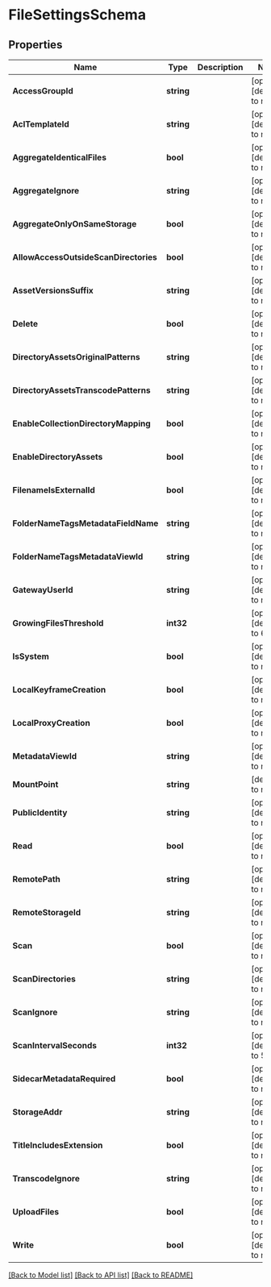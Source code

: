 # FileSettingsSchema

## Properties
Name | Type | Description | Notes
------------ | ------------- | ------------- | -------------
**AccessGroupId** | **string** |  | [optional] [default to null]
**AclTemplateId** | **string** |  | [optional] [default to null]
**AggregateIdenticalFiles** | **bool** |  | [optional] [default to null]
**AggregateIgnore** | **string** |  | [optional] [default to null]
**AggregateOnlyOnSameStorage** | **bool** |  | [optional] [default to null]
**AllowAccessOutsideScanDirectories** | **bool** |  | [optional] [default to null]
**AssetVersionsSuffix** | **string** |  | [optional] [default to null]
**Delete** | **bool** |  | [optional] [default to null]
**DirectoryAssetsOriginalPatterns** | **string** |  | [optional] [default to null]
**DirectoryAssetsTranscodePatterns** | **string** |  | [optional] [default to null]
**EnableCollectionDirectoryMapping** | **bool** |  | [optional] [default to null]
**EnableDirectoryAssets** | **bool** |  | [optional] [default to null]
**FilenameIsExternalId** | **bool** |  | [optional] [default to null]
**FolderNameTagsMetadataFieldName** | **string** |  | [optional] [default to null]
**FolderNameTagsMetadataViewId** | **string** |  | [optional] [default to null]
**GatewayUserId** | **string** |  | [optional] [default to null]
**GrowingFilesThreshold** | **int32** |  | [optional] [default to 600]
**IsSystem** | **bool** |  | [optional] [default to null]
**LocalKeyframeCreation** | **bool** |  | [optional] [default to null]
**LocalProxyCreation** | **bool** |  | [optional] [default to null]
**MetadataViewId** | **string** |  | [optional] [default to null]
**MountPoint** | **string** |  | [default to null]
**PublicIdentity** | **string** |  | [optional] [default to null]
**Read** | **bool** |  | [optional] [default to null]
**RemotePath** | **string** |  | [optional] [default to null]
**RemoteStorageId** | **string** |  | [optional] [default to null]
**Scan** | **bool** |  | [optional] [default to null]
**ScanDirectories** | **string** |  | [optional] [default to null]
**ScanIgnore** | **string** |  | [optional] [default to null]
**ScanIntervalSeconds** | **int32** |  | [optional] [default to 5]
**SidecarMetadataRequired** | **bool** |  | [optional] [default to null]
**StorageAddr** | **string** |  | [optional] [default to null]
**TitleIncludesExtension** | **bool** |  | [optional] [default to null]
**TranscodeIgnore** | **string** |  | [optional] [default to null]
**UploadFiles** | **bool** |  | [optional] [default to null]
**Write** | **bool** |  | [optional] [default to null]

[[Back to Model list]](../README.md#documentation-for-models) [[Back to API list]](../README.md#documentation-for-api-endpoints) [[Back to README]](../README.md)


